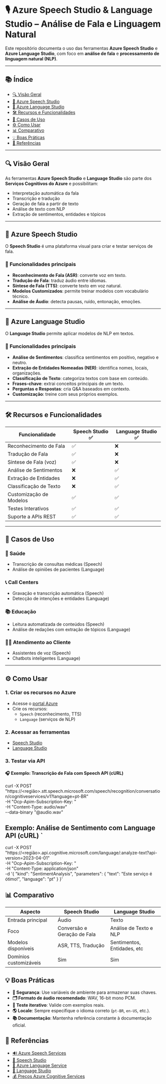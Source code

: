 # 🎙️ Azure Speech Studio & Language Studio – Análise de Fala e Linguagem Natural

Este repositório documenta o uso das ferramentas **Azure Speech Studio** e **Azure Language Studio**, com foco em **análise de fala** e **processamento de linguagem natural (NLP)**.

---

## 📚 Índice

- [🔍 Visão Geral](#-visão-geral)
- [🧠 Azure Speech Studio](#-azure-speech-studio)
- [🧠 Azure Language Studio](#-azure-language-studio)
- [🛠️ Recursos e Funcionalidades](#-recursos-e-funcionalidades)
- [🚀 Casos de Uso](#-casos-de-uso)
- [⚙️ Como Usar](#-como-usar)
- [📊 Comparativo](#-comparativo)
- [💡 Boas Práticas](#-boas-práticas)
- [🔗 Referências](#-referências)

---

## 🔍 Visão Geral

As ferramentas **Azure Speech Studio** e **Language Studio** são parte dos **Serviços Cognitivos do Azure** e possibilitam:

- Interpretação automática da fala  
- Transcrição e tradução  
- Geração de fala a partir de texto  
- Análise de texto com NLP  
- Extração de sentimentos, entidades e tópicos  

---

## 🧠 Azure Speech Studio

O **Speech Studio** é uma plataforma visual para criar e testar serviços de fala.

### 🎤 Funcionalidades principais

- **Reconhecimento de Fala (ASR)**: converte voz em texto.  
- **Tradução de Fala**: traduz áudio entre idiomas.  
- **Síntese de Fala (TTS)**: converte texto em voz natural.  
- **Modelos Customizados**: permite treinar modelos com vocabulário técnico.  
- **Análise de Áudio**: detecta pausas, ruído, entonação, emoções.  

---

## 🧠 Azure Language Studio

O **Language Studio** permite aplicar modelos de NLP em textos.

### 🧠 Funcionalidades principais

- **Análise de Sentimentos**: classifica sentimentos em positivo, negativo e neutro.  
- **Extração de Entidades Nomeadas (NER)**: identifica nomes, locais, organizações.  
- **Classificação de Texto**: categoriza textos com base em conteúdo.  
- **Frases-chave**: extrai conceitos principais de um texto.  
- **Perguntas e Respostas**: cria Q&A baseados em contexto.  
- **Customização**: treine com seus próprios exemplos.  

---

## 🛠️ Recursos e Funcionalidades

| Funcionalidade                 | Speech Studio ✅ | Language Studio ✅ |
|-------------------------------|------------------|--------------------|
| Reconhecimento de Fala        | ✅               | ❌                 |
| Tradução de Fala              | ✅               | ❌                 |
| Síntese de Fala (voz)         | ✅               | ❌                 |
| Análise de Sentimentos        | ❌               | ✅                 |
| Extração de Entidades         | ❌               | ✅                 |
| Classificação de Texto        | ❌               | ✅                 |
| Customização de Modelos       | ✅               | ✅                 |
| Testes Interativos            | ✅               | ✅                 |
| Suporte a APIs REST           | ✅               | ✅                 |

---

## 🚀 Casos de Uso

### 🏥 Saúde
- Transcrição de consultas médicas (Speech)  
- Análise de opiniões de pacientes (Language)  

### 📞 Call Centers
- Gravação e transcrição automática (Speech)  
- Detecção de intenções e entidades (Language)  

### 📚 Educação
- Leitura automatizada de conteúdos (Speech)  
- Análise de redações com extração de tópicos (Language)  

### 🧑‍💼 Atendimento ao Cliente
- Assistentes de voz (Speech)  
- Chatbots inteligentes (Language)  

---

## ⚙️ Como Usar

### 1. Criar os recursos no Azure

- Acesse o [portal Azure](https://portal.azure.com)
- Crie os recursos:
  - `Speech` (reconhecimento, TTS)
  - `Language` (serviços de NLP)

### 2. Acessar as ferramentas

- [Speech Studio](https://speech.microsoft.com)
- [Language Studio](https://language.cognitive.azure.com)

### 3. Testar via API

#### 🎧 Exemplo: Transcrição de Fala com Speech API (cURL)


curl -X POST "https://<região>.stt.speech.microsoft.com/speech/recognition/conversation/cognitiveservices/v1?language=pt-BR" \
  -H "Ocp-Apim-Subscription-Key: <sua-chave>" \
  -H "Content-Type: audio/wav" \
  --data-binary "@audio.wav"

## Exemplo: Análise de Sentimento com Language API (cURL) `


curl -X POST "https://<região>.api.cognitive.microsoft.com/language/:analyze-text?api-version=2023-04-01" \
  -H "Ocp-Apim-Subscription-Key: <sua-chave>" \
  -H "Content-Type: application/json" \
  -d '{
    "kind": "SentimentAnalysis",
    "parameters": {
      "text": "Este serviço é ótimo!",
      "language": "pt"
    }
  }'


## 📊 Comparativo

| Aspecto               | Speech Studio               | Language Studio               |
|-----------------------|----------------------------|-------------------------------|
| Entrada principal     | Áudio                      | Texto                         |
| Foco                  | Conversão e Geração de Fala | Análise de Texto e NLP        |
| Modelos disponíveis   | ASR, TTS, Tradução         | Sentimentos, Entidades, etc   |
| Domínios customizáveis| Sim                        | Sim                           |

## 💡 Boas Práticas

- **🔐 Segurança**: Use variáveis de ambiente para armazenar suas chaves.  
- **🗂️ Formato de áudio recomendado**: WAV, 16-bit mono PCM.  
- **🔁 Teste iterativo**: Valide com exemplos reais.  
- **🌎 Locale**: Sempre especifique o idioma correto (`pt-BR`, `en-US`, etc.).  
- **📚 Documentação**: Mantenha referência constante à documentação oficial.  

## 🔗 Referências

- [🔊 Azure Speech Services](https://azure.microsoft.com/pt-br/products/cognitive-services/speech-services/)  
- [🎤 Speech Studio](https://speech.microsoft.com/)  
- [🧠 Azure Language Service](https://azure.microsoft.com/pt-br/products/cognitive-services/language-service/)  
- [🧪 Language Studio](https://language.cognitive.azure.com/)  
- [💰 Preços Azure Cognitive Services](https://azure.microsoft.com/pt-br/pricing/details/cognitive-services/)  
